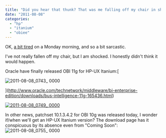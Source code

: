 ```yaml
---
title: "Did you hear that thunk? That was me falling off my chair in shock"
date: "2011-08-08"
categories: 
  - "hp"
  - "itanium"
  - "obiee"
---
```


OK, [a bit tired](http://twitter.com/#!/rnm1978/status/98045868221018113) on a Monday morning, and so a bit sarcastic.

I've not really fallen off my chair, but I am shocked. I honestly didn't think it would happen.

Oracle have finally released OBI 11g for HP-UX Itanium:[

![](/images/rnm1978/2011-08-08_0743_-0000.png "2011-08-08_0743_ 0000")

](http://www.oracle.com/technetwork/middleware/bi-enterprise-edition/downloads/bus-intelligence-11g-165436.html)

[![](/images/rnm1978/2011-08-08_0749_-0000.png "2011-08-08_0749_ 0000")](https://docs.google.com/viewer?url=http://www.oracle.com/technetwork/middleware/bi-enterprise-edition/bi-11gr1certmatrix-166168.xls&pli=1)

In other news, patchset 10.1.3.4.2 for OBI 10g was released today, I wonder if/when we'll get an HP-UX Itanium version? The download page has it conspicuous by its absence even from "Coming Soon": ![](/images/rnm1978/2011-08-08_0755_-0000.png "2011-08-08_0755_ 0000")
